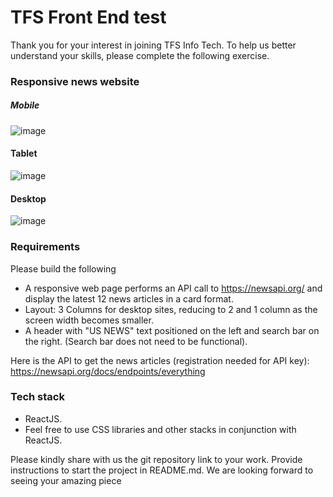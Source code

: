 # TFS Front End test

Thank you for your interest in joining TFS Info Tech. To help us better understand your skills, please complete the following exercise.

### Responsive news website

##### Mobile

![image](https://user-images.githubusercontent.com/58685163/75945405-1dd89680-5ed5-11ea-8d44-d875dd236c0d.png)

#### Tablet

![image](https://user-images.githubusercontent.com/58685163/75945441-33e65700-5ed5-11ea-8d84-adb54bdc231f.png)

#### Desktop

![image](https://user-images.githubusercontent.com/58685163/75945462-46609080-5ed5-11ea-98c3-a44c2ed61c2a.png)

### Requirements

Please build the following

- A responsive web page performs an API call to https://newsapi.org/ and display the latest 12 news articles in a card format.
- Layout: 3 Columns for desktop sites, reducing to 2 and 1 column as the screen width becomes smaller.
- A header with "US NEWS" text positioned on the left and search bar on the right. (Search bar does not need to be functional).

Here is the API to get the news articles (registration needed for API key): https://newsapi.org/docs/endpoints/everything

### Tech stack

- ReactJS.
- Feel free to use CSS libraries and other stacks in conjunction with ReactJS.

Please kindly share with us the git repository link to your work. Provide instructions to start the project in
README.md. We are looking forward to seeing your amazing piece
